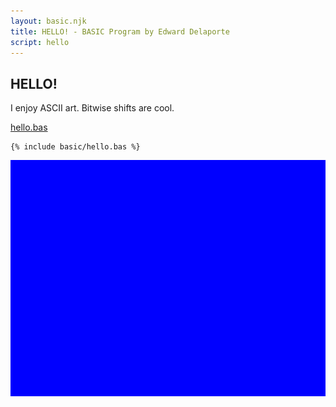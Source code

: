 ```yaml
---
layout: basic.njk
title: HELLO! - BASIC Program by Edward Delaporte
script: hello
---
```


## HELLO!

I enjoy ASCII art.
Bitwise shifts are cool.

[hello.bas][1]
```basic
{% include basic/hello.bas %}
```

![Animation of BASIC program - HELLO](/img/basic/hello.gif)

[1]: https://github.com/edthedev/edthedev.github.io/blob/main/_includes/basic/hello.bas
